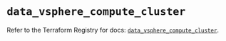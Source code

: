 # `data_vsphere_compute_cluster`

Refer to the Terraform Registry for docs: [`data_vsphere_compute_cluster`](https://registry.terraform.io/providers/hashicorp/vsphere/2.8.0/docs/data-sources/compute_cluster).
